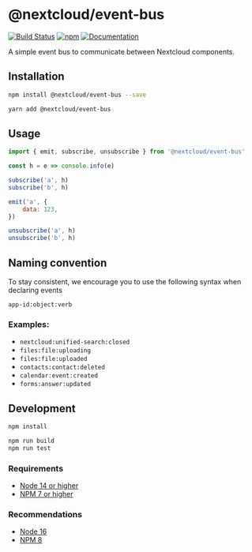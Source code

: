 # @nextcloud/event-bus

[![Build Status](https://travis-ci.com/nextcloud/nextcloud-event-bus.svg?branch=master)](https://travis-ci.com/nextcloud/nextcloud-event-bus)
[![npm](https://img.shields.io/npm/v/@nextcloud/event-bus.svg)](https://www.npmjs.com/package/@nextcloud/event-bus)
[![Documentation](https://img.shields.io/badge/Documentation-online-brightgreen)](https://nextcloud.github.io/nextcloud-event-bus/)

A simple event bus to communicate between Nextcloud components.

## Installation

```sh
npm install @nextcloud/event-bus --save
```

```sh
yarn add @nextcloud/event-bus
```

## Usage

```js
import { emit, subscribe, unsubscribe } from '@nextcloud/event-bus'

const h = e => console.info(e)

subscribe('a', h)
subscribe('b', h)

emit('a', {
    data: 123,
})

unsubscribe('a', h)
unsubscribe('b', h)
```

## Naming convention

To stay consistent, we encourage you to use the following syntax when declaring events

`app-id:object:verb`

### Examples:

- `nextcloud:unified-search:closed`
- `files:file:uploading`
- `files:file:uploaded`
- `contacts:contact:deleted`
- `calendar:event:created`
- `forms:answer:updated`

## Development

```sh
npm install

npm run build
npm run test
```

### Requirements

- [Node 14 or higher](https://nodejs.org/en/download/)
- [NPM 7 or higher](https://www.npmjs.com/package/npm)

### Recommendations

- [Node 16](https://nodejs.org/en/download/)
- [NPM 8](https://www.npmjs.com/package/npm)
